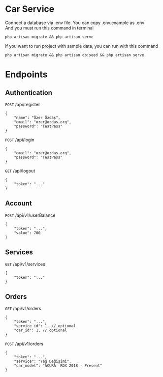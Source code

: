 # Car Service

Connect a database via .env file. You can copy .env.example as .env<br>
And you must run this command in terminal

    php artisan migrate && php artisan serve

If you want to run project with sample data, you can run with this command

    php artisan migrate && php artisan db:seed && php artisan serve

# Endpoints

## Authentication
`POST` /api/register

    {
        "name": "Özer Özdaş",
        "email": "ozer@ozdas.org",
        "password": "TestPass"
    }

`POST` /api/login

    {
        "email": "ozer@ozdas.org",
        "password": "TestPass"
    }

`GET` /api/logout

    {
        "token": "..."
    }

## Account
`POST` /api/v1/userBalance

    {
        "token": "...",
        "value": 700
    }

## Services
`GET` /api/v1/services

    {
        "token": "..."
    }

## Orders
`GET` /api/v1/orders

    {
        "token": "...",
        "service_id": 1, // optional
        "car_id": 1, // optional
    }

`POST` /api/v1/orders

    {
        "token": "...",
        "service": "Yağ Değişimi",
        "car_model": "ACURA  RDX 2018 - Present"
    }
